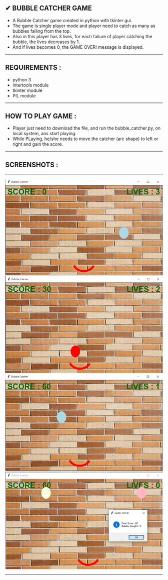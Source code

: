 ## ✔ BUBBLE CATCHER GAME
- A Bubble Catcher game created in python with tkinter gui.
- The game is single player mode and player need to catch as many as bubbles falling from the top.
- Also in this player has 3 lives, for each failure of player catching the bubble, the lives decreases by 1.
- And if lives becomes 0, the GAME OVER! message is displayed.

****

## REQUIREMENTS :
- python 3
- intertools module
- tkinter module
- PIL module

****

## HOW TO PLAY GAME :
- Player just need to download the file, and run the bubble_catcher.py, on local system, ans start playing.
- While PLaying, he/she needs to move the catcher (arc shape) to left or right and gain the score.

****

## SCREENSHOTS :

****

<p align="center">
  <img width = 700 src="images/1.jpg" /><br>
  <img width = 700 src="images/2.jpg" /><br>
  <img width = 700 src="images/3.jpg" /><br>
  <img width = 700 src="images/4.jpg" /><br>
</p>

****